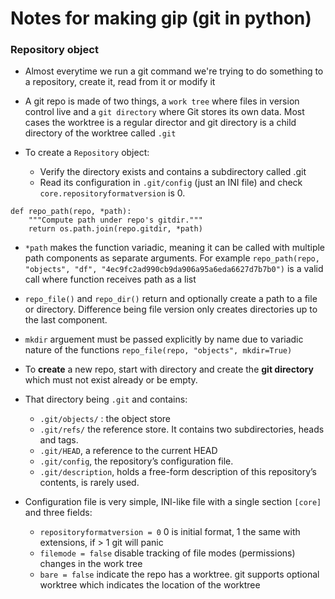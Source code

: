 # Notes for making gip (git in python)

### Repository object
- Almost everytime we run a git command we're trying to do something to a repository, create it, read from it or modify it
- A git repo is made of two things, a `work tree` where files in version control live and a `git directory` where Git stores its own data. Most cases the worktree is a regular director and git directory is a child directory of the worktree called `.git`

- To create a `Repository` object:
    - Verify the directory exists and contains a subdirectory called .git
    - Read its configuration in `.git/config` (just an INI file) and check `core.repositoryformatversion` is 0.

```
def repo_path(repo, *path):
    """Compute path under repo's gitdir."""
    return os.path.join(repo.gitdir, *path)
```
- `*path` makes the function variadic, meaning it can be called with multiple path components as separate arguments. For example `repo_path(repo, "objects", "df", "4ec9fc2ad990cb9da906a95a6eda6627d7b7b0")` is a valid call where function receives path as a list

- `repo_file()` and `repo_dir()` return and optionally create a path to a file or directory. Difference being file version only creates directories up to the last component.
- `mkdir` arguement must be passed explicitly by name due to variadic nature of the functions `repo_file(repo, "objects", mkdir=True)`

- To **create** a new repo, start with directory and create the **git directory** which must not exist already or be empty.
- That directory being `.git` and contains:
    - `.git/objects/` : the object store
    - `.git/refs/` the reference store. It contains two subdirectories, heads and tags.
    - `.git/HEAD`, a reference to the current HEAD 
    - `.git/config`, the repository’s configuration file.
    - `.git/description`, holds a free-form description of this repository’s contents, is rarely used.

- Configuration file is very simple, INI-like file with a single section `[core]` and three fields:
    - `repositoryformatversion = 0` 0 is initial format, 1 the same with extensions, if > 1 git will panic
    - `filemode = false` disable tracking of file modes (permissions) changes in the work tree
    - `bare = false` indicate the repo has a worktree. git supports optional worktree which indicates the location of the worktree